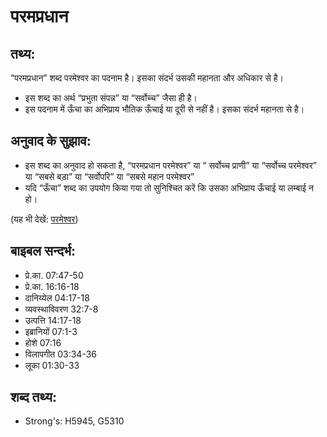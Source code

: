 # परमप्रधान #

## तथ्य: ##

“परमप्रधान” शब्द परमेश्वर का पदनाम है। इसका संदर्भ उसकी महानता और अधिकार से है।

* इस शब्द का अर्थ “प्रभुता संपन्न” या “सर्वोच्च” जैसा ही है।
* इस पदनाम में ऊँचा का अभिप्राय भौतिक ऊँचाई या दूरी से नहीं है। इसका संदर्भ महानता से है।

## अनुवाद के सुझाव: ##

* इस शब्द का अनुवाद हो सकता है, “परमप्रधान परमेश्वर” या “ सर्वोच्च प्राणी” या “सर्वोच्च परमेश्वर” या “सबसे बड़ा” या “सर्वोपरि” या “सबसे महान परमेश्वर”
* यदि “ऊँचा” शब्द का उपयोग किया गया तो सुनिश्चित करें कि उसका अभिप्राय ऊँचाई या लम्बाई न हो। 

(यह भी देखें: [परमेश्वर](../god.md))

## बाइबल सन्दर्भ: ##

* प्रे.का. 07:47-50
* प्रे.का. 16:16-18
* दानिय्येल 04:17-18
* व्यवस्थाविवरण 32:7-8
* उत्पत्ति 14:17-18
* इब्रानियों 07:1-3
* होशे 07:16
* विलापगीत 03:34-36
* लूका 01:30-33

## शब्द तथ्य: ##

* Strong's: H5945, G5310
